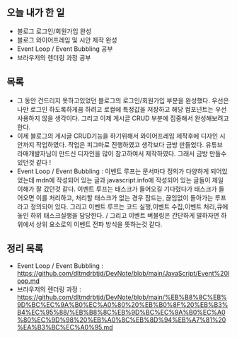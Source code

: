 ## 오늘 내가 한 일
- 블로그 로그인/회원가입 완성
- 블로그 와이어프레임 및 시안 제작 완성
- Event Loop / Event Bubbling 공부
- 브라우저의 렌더링 과정 공부

## 목록
- 그 동안 건드리지 못하고있었던 블로그의 로그인/회원가입 부분을 완성했다. 우선은 나만 로그인 하도록하게끔 하려고 로컬에 특정값을 저장하고 해당 컴포넌트는 우선 사용하지 않을 생각이다. 그리고 이제 게시글 CRUD 부분에 집중해서 완성해보려고 한다.
- 이제 블로그의 게시글 CRUD기능을 하기위해서 와이어프레임 제작후에 디자인 시안까지 작업하였다. 작업은 피그마로 진행하였고 생각보다 금방 만들었다. 유튜브 라매개발자님이 만드신 디자인을 많이 참고하여서 제작하였다. 그래서 금방 만들수 있던것 같다 !
- Event Loop / Event Bubbling : 이벤트 루프는 문서마다 정의가 다양하게 되어있었는데 mdn에 작성되어 있는 글과 javascript.info에 작성되어 있는 글들이 제일 이해가 잘 갔던것 같다. 이벤트 루프는 태스크가 들어오길 기다렸다가 태스크가 들어오면 이를 처리하고, 처리할 태스크가 없는 경우 잠드는, 끊임없이 돌아가는 루프라고 정의되어 있다. 그리고 이벤트 루프는 코드 실행,이벤트 수집,이벤트 처리,큐에 놓인 하위 태스크실행을 담당한다. / 그리고 이벤트 버블링은 간단하게 말하자면 하위에서 상위 요소로의 이벤트 전파 방식을 뜻하는것 같다.

## 정리 목록
- Event Loop / Event Bubbling : https://github.com/dltmdrbtjd/DevNote/blob/main/JavaScript/Event%20loop.md
- 브라우저의 렌더링 과정 : https://github.com/dltmdrbtjd/DevNote/blob/main/%EB%B8%8C%EB%9D%BC%EC%9A%B0%EC%A0%80%20%EB%B0%8F%20%EB%B3%B4%EC%95%88/%EB%B8%8C%EB%9D%BC%EC%9A%B0%EC%A0%80%EC%9D%98%20%EB%A0%8C%EB%8D%94%EB%A7%81%20%EA%B3%BC%EC%A0%95.md

